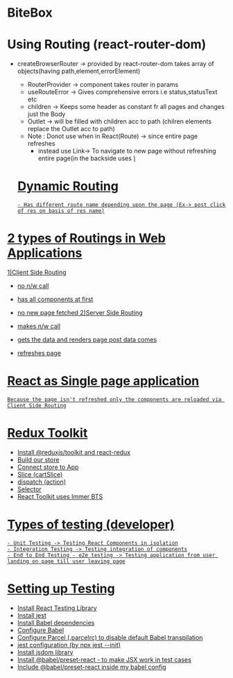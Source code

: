 # BiteBox

# Using Routing (react-router-dom)

- createBrowserRouter -> provided by react-router-dom takes array of objects(having path,element,errorElement)

  - RouterProvider -> component takes router in params
  - useRouteError -> Gives comprehensive errors i.e status,statusText etc
  - children -> Keeps some header as constant fr all pages and changes just the Body
  - Outlet -> will be filled with children acc to path (chilren elements replace the Outlet acc to path)
  - Note : Donot use <a> when in React(Route) -> since entire page refreshes
    - instead use Link-> To navigate to new page without refreshing entire page(in the backside uses <a href="">)

  # Dynamic Routing

      - Has different route name depending upon the page (Ex-> post click of res on basis of res name)

# 2 types of Routings in Web Applications

1)Client Side Routing

- no n/w call
- has all components at first
- no new page fetched
  2)Server Side Routing

- makes n/w call
- gets the data and renders page post data comes
- refreshes page

# React as Single page application

    Because the page isn't refreshed only the components are reloaded via Client Side Routing

# Redux Toolkit

- Install @reduxjs/toolkit and react-redux
- Build our store
- Connect store to App
- Slice (cartSlice)
- dispatch (action)
- Selector
- React Toolkit uses Immer BTS

# Types of testing (developer)

    - Unit Testing -> Testing React Components in isolation
    - Integration Testing -> Testing integration of components
    - End to End Testing - e2e testing -> Testing application from user landing on page till user leaving page

# Setting up Testing

- Install React Testing Library
- Install jest
- Install Babel dependencies
- Configure Babel
- Configure Parcel (.parcelrc) to disable default Babel transpilation
- jest configuration (by npx jest --init)
- Install jsdom library
- Install @babel/preset-react - to make JSX work in test cases
- Include @babel/preset-react inside my babel config

